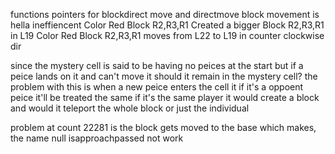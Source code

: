 functions pointers for blockdirect move and directmove
block movement is hella ineffiencent 
Color Red Block R2,R3,R1 Created a bigger Block R2,R3,R1 in L19
Color Red Block R2,R3,R1 moves from L22 to L19 in counter clockwise dir


since the mystery cell is said to be having no peices at the start but if a peice lands on it and can't move it should it remain in the mystery cell? the problem with this is when a new peice enters the cell it if it's a oppoent peice it'll be treated the same if it's the same player it would create a block and would it teleport the whole block or just the individual

problem at count 22281 is the block gets moved to the base which makes,
    the name null
    isapproachpassed not work